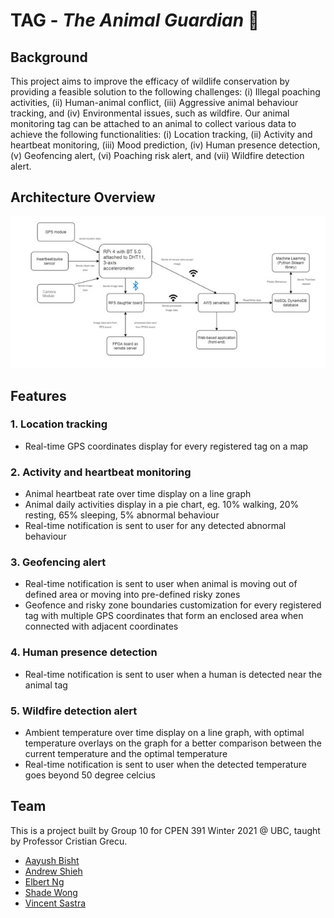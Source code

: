 # TAG - *The Animal Guardian* 🐘

## Background

This project aims to improve the efficacy of wildlife conservation by providing a feasible solution to the following challenges: (i) Illegal poaching activities, (ii) Human-animal conflict, (iii) Aggressive animal behaviour tracking, and (iv) Environmental issues, such as wildfire. Our animal monitoring tag can be attached to an animal to collect various data to achieve the following functionalities: (i) Location tracking, (ii) Activity and heartbeat monitoring, (iii) Mood prediction, (iv) Human presence detection, (v) Geofencing alert, (vi) Poaching risk alert, and (vii) Wildfire detection alert.


## Architecture Overview

![Architecture Overview](https://github.com/shade-12/tag/blob/main/docs/img/Architecture_Overview.jpg?raw=true)


## Features

### 1. Location tracking
 - Real-time GPS coordinates display for every registered tag on a map

### 2. Activity and heartbeat monitoring 
 - Animal heartbeat rate over time display on a line graph 
 - Animal daily activities display in a pie chart, eg. 10% walking, 20% resting, 65% sleeping, 5% abnormal behaviour
 - Real-time notification is sent to user for any detected abnormal behaviour

### 3. Geofencing alert
 - Real-time notification is sent to user when animal is moving out of defined area or moving into pre-defined risky zones
 - Geofence and risky zone boundaries customization for every registered tag with multiple GPS coordinates that form an enclosed area when connected with adjacent coordinates

### 4. Human presence detection
 - Real-time notification is sent to user when a human is detected near the animal tag

### 5. Wildfire detection alert
- Ambient temperature over time display on a line graph, with optimal temperature overlays on the graph for a better comparison between the current temperature and the optimal temperature
- Real-time notification is sent to user when the detected temperature goes beyond 50 degree celcius


## Team

This is a project built by Group 10 for CPEN 391 Winter 2021 @ UBC, taught by Professor Cristian Grecu.
- [Aayush Bisht](https://github.com/bisht10)
- [Andrew Shieh](https://github.com/Shiehand)
- [Elbert Ng](https://github.com/ngelbert)
- [Shade Wong](https://github.com/shade-12)
- [Vincent Sastra](https://github.com/VincentSastra)